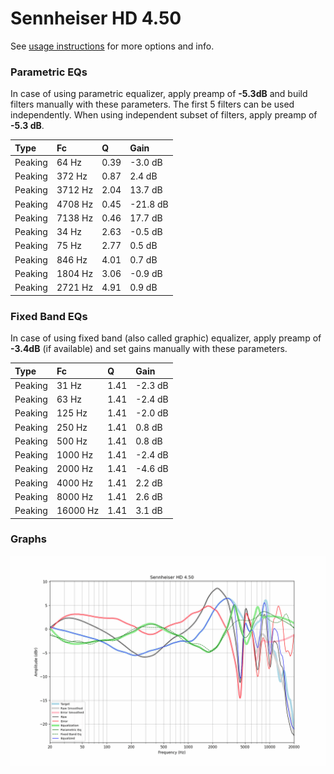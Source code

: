 # Sennheiser HD 4.50
See [usage instructions](https://github.com/jaakkopasanen/AutoEq#usage) for more options and info.

### Parametric EQs
In case of using parametric equalizer, apply preamp of **-5.3dB** and build filters manually
with these parameters. The first 5 filters can be used independently.
When using independent subset of filters, apply preamp of **-5.3 dB**.

| Type    | Fc      |    Q | Gain     |
|:--------|:--------|:-----|:---------|
| Peaking | 64 Hz   | 0.39 | -3.0 dB  |
| Peaking | 372 Hz  | 0.87 | 2.4 dB   |
| Peaking | 3712 Hz | 2.04 | 13.7 dB  |
| Peaking | 4708 Hz | 0.45 | -21.8 dB |
| Peaking | 7138 Hz | 0.46 | 17.7 dB  |
| Peaking | 34 Hz   | 2.63 | -0.5 dB  |
| Peaking | 75 Hz   | 2.77 | 0.5 dB   |
| Peaking | 846 Hz  | 4.01 | 0.7 dB   |
| Peaking | 1804 Hz | 3.06 | -0.9 dB  |
| Peaking | 2721 Hz | 4.91 | 0.9 dB   |

### Fixed Band EQs
In case of using fixed band (also called graphic) equalizer, apply preamp of **-3.4dB**
(if available) and set gains manually with these parameters.

| Type    | Fc       |    Q | Gain    |
|:--------|:---------|:-----|:--------|
| Peaking | 31 Hz    | 1.41 | -2.3 dB |
| Peaking | 63 Hz    | 1.41 | -2.4 dB |
| Peaking | 125 Hz   | 1.41 | -2.0 dB |
| Peaking | 250 Hz   | 1.41 | 0.8 dB  |
| Peaking | 500 Hz   | 1.41 | 0.8 dB  |
| Peaking | 1000 Hz  | 1.41 | -2.4 dB |
| Peaking | 2000 Hz  | 1.41 | -4.6 dB |
| Peaking | 4000 Hz  | 1.41 | 2.2 dB  |
| Peaking | 8000 Hz  | 1.41 | 2.6 dB  |
| Peaking | 16000 Hz | 1.41 | 3.1 dB  |

### Graphs
![](./Sennheiser%20HD%204.50.png)
